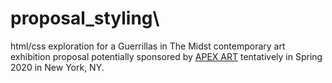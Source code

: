 # proposal_styling\

html/css exploration for a Guerrillas in The Midst contemporary art exhibition proposal potentially sponsored by [APEX ART](https://apexart.org/exhibitions.php) tentatively in Spring 2020 in New York, NY.
